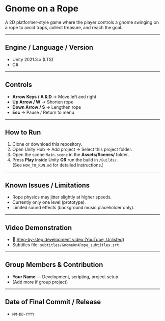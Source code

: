 # Gnome on a Rope

A 2D platformer-style game where the player controls a gnome swinging on a rope to avoid traps, collect treasure, and reach the goal.

---

## Engine / Language / Version
- Unity 2021.3.x (LTS)  
- C#

---

## Controls
- **Arrow Keys / A & D** → Move left and right  
- **Up Arrow / W** → Shorten rope  
- **Down Arrow / S** → Lengthen rope  
- **Esc** → Pause / Return to menu  

---

## How to Run
1. Clone or download this repository.  
2. Open Unity Hub → Add project → Select this project folder.  
3. Open the scene `Main.scene` in the **Assets/Scenes/** folder.  
4. Press **Play** inside Unity **OR** run the build in `/Builds/`.  
(See `HOW_TO_RUN.md` for detailed instructions.)

---

## Known Issues / Limitations
- Rope physics may jitter slightly at higher speeds.  
- Currently only one level (prototype).  
- Limited sound effects (background music placeholder only).  

---

## Video Demonstration
- 🎥 [Step-by-step development video (YouTube, Unlisted)](INSERT_YOUTUBE_LINK_HERE)  
- Subtitles file: `subtitles/GnomeOnARope_subtitles.srt`

---

## Group Members & Contribution
- **Your Name** — Development, scripting, project setup  
- (Add more if group project)

---

## Date of Final Commit / Release
- `MM-DD-YYYY`
